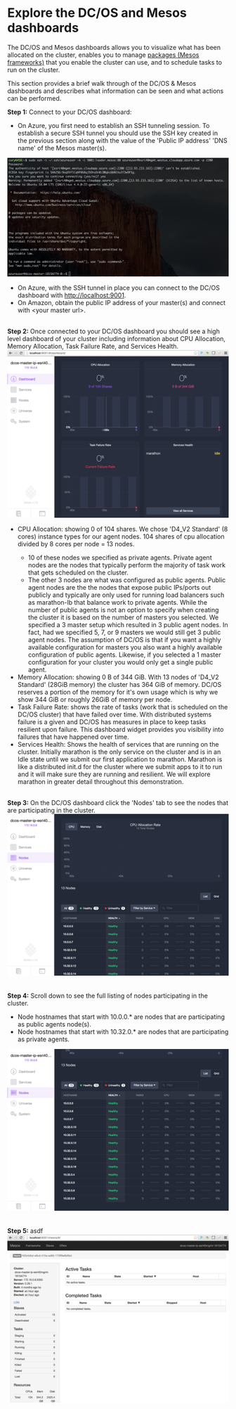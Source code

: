 # Explore the DC/OS and Mesos dashboards<br>

The DC/OS and Mesos dashboards allows you to visualize what has been allocated on the cluster, enables you to manage <a href="https://github.com/mesosphere/universe/tree/version-3.x/repo/packages">packages (Mesos frameworks)</a> that you enable the cluster can use, and to schedule tasks to run on the cluster.

This section provides a brief walk through of the DC/OS & Mesos dashboards and describes what information can be seen and what actions can be performed.

<b>Step 1:</b> Connect to your DC/OS dashboard:<ul>
<li>On Azure, you first need to establish an SSH tunneling session.  To establish a secure SSH tunnel you should use the SSH key created in the previous section along with the value of the 'Public IP address' 'DNS name' of the Mesos master(s).</li></ul>
<img src="../images/01-acs-setup/acs-create-20.png"/><br><ul>
<li>On Azure, with the SSH tunnel in place you can connect to the DC/OS dashboard with <a href="http://localhost:9001">http://localhost:9001</a>.</li>
<li>On Amazon, obtain the public IP address of your master(s) and connect with &lt;your master url&gt;.</li></ul>
<br><b>Step 2:</b> Once connected to your DC/OS dashboard you should see a high level dashboard of your cluster including information about CPU Allocation, Memory Allocation, Task Failure Rate, and Services Health.
<img src="../images/01-acs-setup/acs-create-21.png"/>
<ul><li>CPU Allocation: showing 0 of 104 shares.  We chose 'D4_V2 Standard' (8 cores) instance types for our agent nodes.  104 shares of cpu allocation divided by 8 cores per node = 13 nodes.</li><ul>
<li>10 of these nodes we specified as private agents.  Private agent nodes are the nodes that typically perform the majority of task work that gets scheduled on the cluster.</li>
<li>The other 3 nodes are what was configured as public agents.  Public agent nodes are the the nodes that expose public IPs/ports out publicly and typically are only used for running load balancers such as marathon-lb that balance work to private agents.  While the number of public agents is not an option to specify when creating the cluster it is based on the number of masters you selected.  We specified a 3 master setup which resulted in 3 public agent nodes.  In fact, had we specified 5, 7, or 9 masters we would still get 3 public agent nodes.  The assumption of DC/OS is that if you want a highly available configuration for masters you also want a highly available configuration of public agents.  Likewise, if you selected a 1 master configuration for your cluster you would only get a single public agent.</li></ul>
<li>Memory Allocation: showing 0 B of 344 GiB.  With 13 nodes of 'D4_V2 Standard' (28GiB memory) the cluster has 364 GiB of memory.  DC/OS reserves a portion of the memory for it's own usage which is why we show 344 GiB or roughly 26GiB of memory per node.</li>
<li>Task Failure Rate: shows the rate of tasks (work that is scheduled on the DC/OS cluster) that have failed over time.  With distributed systems failure is a given and DC/OS has measures in place to keep tasks resilient upon failure.  This dashboard widget provides you visibility into failures that have happened over time.</li>
<li>Services Health: Shows the health of services that are running on the cluster.  Initially marathon is the only service on the cluster and is in an Idle state until we submit our first application to marathon.  Marathon is like a distributed init.d for the cluster where we submit apps to it to run and it will make sure they are running and resilient.  We will explore marathon in greater detail throughout this demonstration.</li></ul>
<br><b>Step 3:</b> On the DC/OS dashboard click the 'Nodes' tab to see the nodes that are participating in the cluster.
<img src="../images/01-acs-setup/acs-create-22.png"/><br>
<br><br><b>Step 4:</b> Scroll down to see the full listing of nodes participating in the cluster.<ul>
<li>Node hostnames that start with 10.0.0.* are nodes that are participating as public agents node(s).</li>
<li>Node hostnames that start with 10.32.0.* are nodes that are participating as private agents.</li></ul>
<img src="../images/01-acs-setup/acs-create-23.png"/><br>
<br><br><b>Step 5:</b> asdf
<img src="../images/01-acs-setup/acs-create-24.png"/><br>


